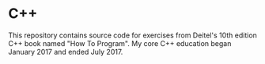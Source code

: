 # C++
This repository contains source code for exercises from Deitel's 10th edition C++ book named "How To Program".  My core C++ education began January 2017 and ended July 2017.
